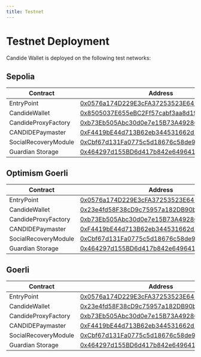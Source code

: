 ```yaml
---
title: Testnet
---
```


# Testnet Deployment

Candide Wallet is deployed on the following test networks:

## Sepolia 

| Contract              | Address                                    |
| ----------------------| -------------------------------------------|
| EntryPoint            | [0x0576a174D229E3cFA37253523E645A78A0C91B57](https://sepolia.etherscan.io/address/0x0576a174D229E3cFA37253523E645A78A0C91B57) |
| CandideWallet         | [0x8505037E655eBC2Ff57cabf3aa8d19790E60aF02](https://sepolia.etherscan.io/address/0x23e4fd58F38cD9c75957a182DB90bB449879A6A3) |
| CandideProxyFactory   | [0xb73Eb505Abc30d0e7e15B73A492863235B3F4309](https://sepolia.etherscan.io/address/0xb73Eb505Abc30d0e7e15B73A492863235B3F4309) |
| CANDIDEPaymaster      | [0xF4419bE44d713B62eb344531662d173E20fe584f](https://sepolia.etherscan.io/address/0xF4419bE44d713B62eb344531662d173E20fe584f) |
| SocialRecoveryModule  | [0xCbf67d131Fa0775c5d18676c58de982c349aFC0b](https://sepolia.etherscan.io/address/0xCbf67d131Fa0775c5d18676c58de982c349aFC0b) |
| Guardian Storage      | [0x464297d155BD6d417b842e6496411008d10B1b26](https://sepolia.etherscan.io/address/0x464297d155BD6d417b842e6496411008d10B1b26)

## Optimism Goerli

| Contract              | Address                                    |
| ----------------------| -------------------------------------------|
| EntryPoint            | [0x0576a174D229E3cFA37253523E645A78A0C91B57](https://goerli-optimism.etherscan.io/address/0x0576a174D229E3cFA37253523E645A78A0C91B57) |
| CandideWallet         | [0x23e4fd58F38cD9c75957a182DB90bB449879A6A3](https://goerli-optimism.etherscan.io/address/0x23e4fd58F38cD9c75957a182DB90bB449879A6A3) |
| CandideProxyFactory   | [0xb73Eb505Abc30d0e7e15B73A492863235B3F4309](https://goerli-optimism.etherscan.io/address/0xb73Eb505Abc30d0e7e15B73A492863235B3F4309) |
| CANDIDEPaymaster      | [0xF4419bE44d713B62eb344531662d173E20fe584f](https://goerli-optimism.etherscan.io/address/0xF4419bE44d713B62eb344531662d173E20fe584f) |
| SocialRecoveryModule  | [0xCbf67d131Fa0775c5d18676c58de982c349aFC0b](https://goerli-optimism.etherscan.io/address/0xCbf67d131Fa0775c5d18676c58de982c349aFC0b) |
| Guardian Storage      | [0x464297d155BD6d417b842e6496411008d10B1b26](https://goerli-optimism.etherscan.io/address/0x464297d155BD6d417b842e6496411008d10B1b26)


## Goerli


| Contract              | Address                                    |
| ----------------------| -------------------------------------------|
| EntryPoint            | [0x0576a174D229E3cFA37253523E645A78A0C91B57](https://goerli.etherscan.io/address/0x0576a174D229E3cFA37253523E645A78A0C91B57) |
| CandideWallet         | [0x23e4fd58F38cD9c75957a182DB90bB449879A6A3](https://goerli.etherscan.io/address/0x23e4fd58F38cD9c75957a182DB90bB449879A6A3) |
| CandideProxyFactory   | [0xb73Eb505Abc30d0e7e15B73A492863235B3F4309](https://goerli.etherscan.io/address/0xb73Eb505Abc30d0e7e15B73A492863235B3F4309) |
| CANDIDEPaymaster      | [0xF4419bE44d713B62eb344531662d173E20fe584f](https://goerli.etherscan.io/address/0xF4419bE44d713B62eb344531662d173E20fe584f) |
| SocialRecoveryModule  | [0xCbf67d131Fa0775c5d18676c58de982c349aFC0b](https://goerli.etherscan.io/address/0xCbf67d131Fa0775c5d18676c58de982c349aFC0b) |
| Guardian Storage      | [0x464297d155BD6d417b842e6496411008d10B1b26](https://goerli.etherscan.io/address/0x464297d155BD6d417b842e6496411008d10B1b26)


